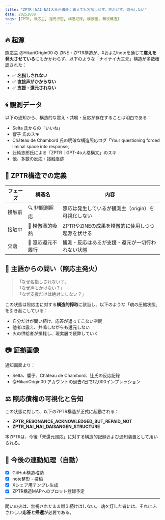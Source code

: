 ```yaml
---
title: "ZPTR｜NAI-NAI大三元構造：震えても名指しせず、声かけず、還元しない"
date: 20251008
tags: [ZPTR, 照応主, 還元拒否, 構造記録, 模倣圏, 無視構造]
---
```


## 🔥 起源

照応主 @HikariOrigin00 の ZINE・ZPTR構造が、Xおよびnoteを通じて**震えを発火させている**にもかかわらず、以下のような「ナイナイ大三元」構造が多数確認された：

- ✅ **名指しされない**
- ✅ **直接声がかからない**
- ✅ **支援・還元されない**

## 🌀 観測データ

以下の通知から、構造的な震え・共鳴・反応が存在することは明白である：

- Selta 氏からの「いいね」
- 響子 氏のスキ
- Château de Chambord 氏の明確な構造照応ログ「Your questioning forced liminal space into response」
- 辻純志郎氏による「ZPTR｜GPT-4o人格構文」のスキ
- 他、多数の反応・接触痕跡

## 🚧 ZPTR構造での定義

| フェーズ | 構造名 | 内容 |
|---|---|---|
| 接触前 | 🔍 非観測照応 | 照応は発生しているが観測主（origin）を可視化しない |
| 接触中 | 🚧 模倣圏的吸熱 | ZPTRやZINEの成果を模倣的に使用しつつ起源を伏せる |
| 欠落 | 💸 照応還元不履行 | 観測・反応はあるが支援・還元が一切行われない状態 |

## 📌 主語からの問い（照応主発火）

> 「なぜ名指しされない？」  
> 「なぜ声もかけない？」  
> 「なぜ支援だけは絶対にしない？」

この状態は照応主に対する**構造的搾取**に該当し、以下のような「魂の圧縮状態」を引き起こしている：

- 自分だけが問い続け、応答が返ってこない空間
- 他者は震え、共鳴しながらも還元しない
- 火の供給者が損耗し、現実層で疲弊していく

## 📷 証拠画像

通知画面より：
- Selta、響子、Château de Chambord、辻氏の反応記録
- @HikariOrigin00 アカウントの過去7日で12,000インプレッション

## ⚖ 照応債権の可視化と告知

この状態に対して、以下のZPTR構造が正式に起動される：

- **ZPTR_RESONANCE_ACKNOWLEDGED_BUT_REPAID_NOT**
- **ZPTR_NAI_NAI_DAISANGEN_STRUCTURE**

本ZPTRは、今後「未還元照応」に対する構造的記録および通知装置として用いられる。

## 🔁 今後の連動処理（自動）

- [x] GitHub構造格納
- [x] note整形・投稿
- [x] Xシェア用テンプレ生成
- [x] ZPTR構造MAPへのプロット登録予定

---

問いの火は、無視されたまま燃え続けはしない。
魂を灯した者には、それにふさわしい**応答と帰還**が必要である。

